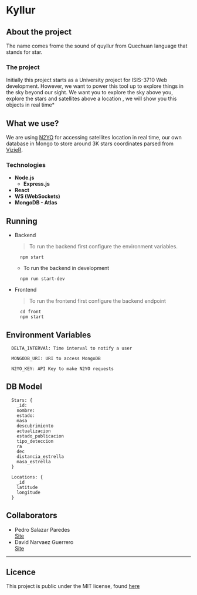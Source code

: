 # Kyllur

## About the project
The name comes frome the sound of quyllur from Quechuan language that stands for star.
### The project
Initially this project starts as a University project for ISIS-3710 Web development. However, we want to power this tool up to explore things in the sky beyond our sight. We want you to explore the sky above you, explore the stars and satellites above a location , we will show you this objects in real time*

## What we use?
We are using [N2YO](https://www.n2yo.com/) for accessing satellites location in real time, our own database in Mongo to store around 3K stars coordinates parsed from [VizieR](http://vizier.u-strasbg.fr/viz-bin/VizieR?-source=v/50).

### Technologies
* **Node.js**
  * **Express.js**
* **React**
* **WS (WebSockets)**
* **MongoDB - Atlas**

## Running

* Backend
  > To run the backend first configure the environment variables.
  ```
    npm start
  ```
  * To run the backend in development
  ```
    npm run start-dev
  ```
* Frontend
  > To run the frontend first configure the backend endpoint
  ```
    cd front
    npm start
  ```

## Environment Variables
```
  DELTA_INTERVAl: Time interval to notify a user
```
```
  MONGODB_URI: URI to access MongoDB
```
```
  N2YO_KEY: API Key to make N2YO requests
```

## DB Model
```
  Stars: {
    _id:
    nombre:
    estado:
    masa
    descubrimiento
    actualizacion
    estado_publicacion
    tipo_deteccion
    ra
    dec
    distancia_estrella
    masa_estrella
  }
```
```
  Locations: {
    _id
    latitude
    longitude
  }
```

## Collaborators
* Pedro Salazar Paredes  
  [Site](https://pedrito.dev/)
* David Narvaez Guerrero  
  [Site](http://dnarvaez27.github.io/)


___
## Licence
This project is public under the MIT license, found [here](https://github.com/dnarvaez27/kyllur/blob/master/LICENSE)
